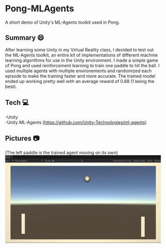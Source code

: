 # Pong-MLAgents
A short demo of Unity's ML-Agents toolkit used in Pong.

## Summary 😄
After learning some Unity in my Virtual Reality class, I decided to test out the ML-Agents toolkit, an entire kit of implementations of different machine learning algorithms for use in the Unity environment. I made a simple game of Pong and used reinforcement learning to train one paddle to hit the ball. I used multiple agents with multiple environements and randomized each episode to make the training faster and more accurate. The trained model ended up working pretty well with an average reward of 0.88 (1 being the best). 

## Tech 💻
-Unity <br />
-Unity ML-Agents (https://github.com/Unity-Technologies/ml-agents)

## Pictures 📷
(The left paddle is the trained agent moving on its own)
![](images/pong-pic.gif)
